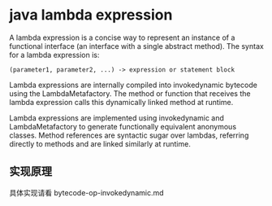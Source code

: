 # java lambda expression

A lambda expression is a concise way to represent an instance of a functional interface (an interface with a single abstract method).
The syntax for a lambda expression is:
```text
(parameter1, parameter2, ...) -> expression or statement block
```

Lambda expressions are internally compiled into invokedynamic bytecode using the LambdaMetafactory. 
The method or function that receives the lambda expression calls this dynamically linked method at runtime.

Lambda expressions are implemented using invokedynamic and LambdaMetafactory to generate functionally equivalent anonymous classes.
Method references are syntactic sugar over lambdas, referring directly to methods and are linked similarly at runtime.


## 实现原理
具体实现请看 bytecode-op-invokedynamic.md




